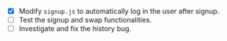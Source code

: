 - [x] Modify `signup.js` to automatically log in the user after signup.
- [ ] Test the signup and swap functionalities.
- [ ] Investigate and fix the history bug.
